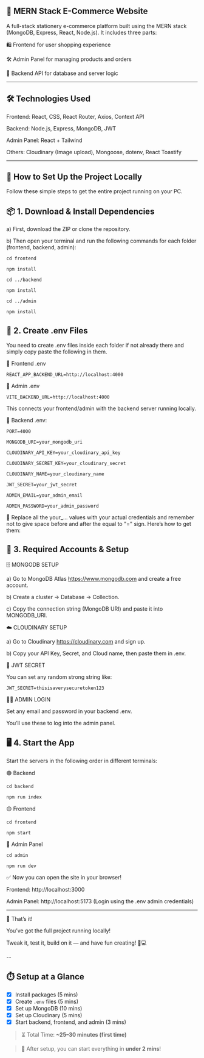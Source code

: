 🚀 MERN Stack E-Commerce Website
--------------------------------------
A full-stack stationery e-commerce platform built using the MERN stack (MongoDB, Express, React, Node.js). It includes three parts:

🛍️ Frontend for user shopping experience

🛠️ Admin Panel for managing products and orders

🔗 Backend API for database and server logic

----

🛠️ Technologies Used
-----------------------
Frontend: React, CSS, React Router, Axios, Context API

Backend: Node.js, Express, MongoDB, JWT

Admin Panel: React + Tailwind

Others: Cloudinary (Image upload), Mongoose, dotenv, React Toastify

------------------------------------------------------------------------------------------------------------------------------------------------------------------------------------------

🔧 How to Set Up the Project Locally
-----------------------------------------

Follow these simple steps to get the entire project running on your PC.

📦 1. Download & Install Dependencies
---
a) First, download the ZIP or clone the repository.

b) Then open your terminal and run the following commands for each folder (frontend, backend, admin):
```
cd frontend

npm install

cd ../backend

npm install

cd ../admin

npm install
```
🧪 2. Create .env Files
---
You need to create .env files inside each folder if not already there and simply copy paste the following in them.

🔹 Frontend .env
```
REACT_APP_BACKEND_URL=http://localhost:4000
```
🔹 Admin .env
```
VITE_BACKEND_URL=http://localhost:4000
```
This connects your frontend/admin with the backend server running locally.

🔹 Backend .env:
```
PORT=4000

MONGODB_URI=your_mongodb_uri

CLOUDINARY_API_KEY=your_cloudinary_api_key

CLOUDINARY_SECRET_KEY=your_cloudinary_secret

CLOUDINARY_NAME=your_cloudinary_name

JWT_SECRET=your_jwt_secret

ADMIN_EMAIL=your_admin_email

ADMIN_PASSWORD=your_admin_password
```
🔁 Replace all the your_... values with your actual credentials and remember not to give space before and after the equal to "=" sign. Here’s how to get them:

🧰 3. Required Accounts & Setup 
---
🗄️ MONGODB SETUP

a) Go to MongoDB Atlas https://www.mongodb.com and create a free account.

b) Create a cluster → Database → Collection.

c) Copy the connection string (MongoDB URI) and paste it into MONGODB_URI.

☁️ CLOUDINARY SETUP

a) Go to Cloudinary https://cloudinary.com and sign up.

b) Copy your API Key, Secret, and Cloud name, then paste them in .env.

🔐 JWT SECRET

You can set any random strong string like:
```
JWT_SECRET=thisisaverysecuretoken123
```
🧑‍💼 ADMIN LOGIN

Set any email and password in your backend .env.

You’ll use these to log into the admin panel.

🖥️ 4. Start the App
---
Start the servers in the following order in different terminals:

🟢 Backend
```
cd backend

npm run index
```
🟡 Frontend
```
cd frontend

npm start
```
🔵 Admin Panel
```
cd admin

npm run dev
```
✅ Now you can open the site in your browser!

Frontend: http://localhost:3000

Admin Panel: http://localhost:5173 (Login using the .env admin credentials)

----

🎉 That’s it!

You’ve got the full project running locally!

Tweak it, test it, build on it — and have fun creating! 🛒💻

--

## ⏱️ Setup at a Glance

- [x] Install packages (5 mins)
- [x] Create `.env` files (5 mins)
- [x] Set up MongoDB (10 mins)
- [x] Set up Cloudinary (5 mins)
- [x] Start backend, frontend, and admin (3 mins)

> ⏳ Total Time: **~25–30 minutes (first time)**

> 💨 After setup, you can start everything in **under 2 mins**!

